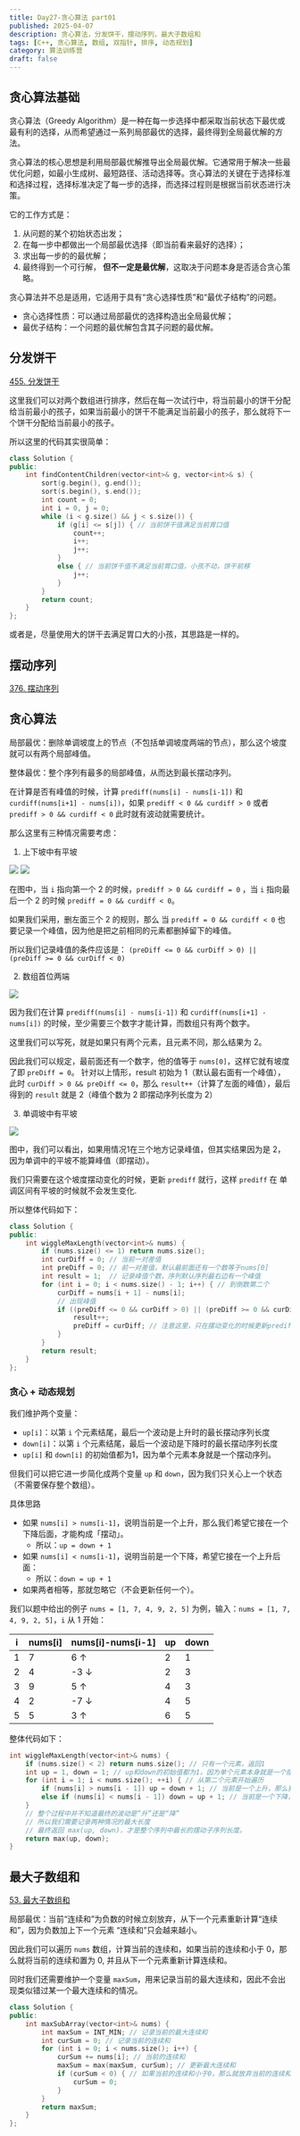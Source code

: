 ```yaml
---
title: Day27-贪心算法 part01
published: 2025-04-07
description: 贪心算法，分发饼干，摆动序列，最大子数组和
tags: [C++, 贪心算法, 数组, 双指针, 排序, 动态规划]
category: 算法训练营
draft: false
---
```


## 贪心算法基础

贪心算法（Greedy Algorithm）是一种在每一步选择中都采取当前状态下最优或最有利的选择，从而希望通过一系列局部最优的选择，最终得到全局最优解的方法。

贪心算法的核心思想是利用局部最优解推导出全局最优解。它通常用于解决一些最优化问题，如最小生成树、最短路径、活动选择等。贪心算法的关键在于选择标准和选择过程，选择标准决定了每一步的选择，而选择过程则是根据当前状态进行决策。

它的工作方式是：

1. 从问题的某个初始状态出发；
2. 在每一步中都做出一个局部最优选择（即当前看来最好的选择）；
3. 求出每一步的的最优解；
4. 最终得到一个可行解， **但不一定是最优解**，这取决于问题本身是否适合贪心策略。

贪心算法并不总是适用，它适用于具有“贪心选择性质”和“最优子结构”的问题。

- 贪心选择性质：可以通过局部最优的选择构造出全局最优解；
- 最优子结构：一个问题的最优解包含其子问题的最优解。

## 分发饼干

[455. 分发饼干](https://leetcode.cn/problems/assign-cookies/)

这里我们可以对两个数组进行排序，然后在每一次试行中，将当前最小的饼干分配给当前最小的孩子，如果当前最小的饼干不能满足当前最小的孩子，那么就将下一个饼干分配给当前最小的孩子。

所以这里的代码其实很简单：

```cpp
class Solution {
public:
    int findContentChildren(vector<int>& g, vector<int>& s) {
        sort(g.begin(), g.end());
        sort(s.begin(), s.end());
        int count = 0;
        int i = 0, j = 0;
        while (i < g.size() && j < s.size()) {
            if (g[i] <= s[j]) { // 当前饼干值满足当前胃口值
                count++;
                i++;
                j++;
            }
            else { // 当前饼干值不满足当前胃口值，小孩不动，饼干前移
                j++;
            }
        }
        return count;
    }
};
```

或者是，尽量使用大的饼干去满足胃口大的小孩，其思路是一样的。

## 摆动序列

[376. 摆动序列](https://leetcode.cn/problems/wiggle-subsequence/)

## 贪心算法

局部最优：删除单调坡度上的节点（不包括单调坡度两端的节点），那么这个坡度就可以有两个局部峰值。

整体最优：整个序列有最多的局部峰值，从而达到最长摆动序列。

在计算是否有峰值的时候，计算 `prediff(nums[i] - nums[i-1])` 和 `curdiff(nums[i+1] - nums[i])`，如果 `prediff < 0 && curdiff > 0` 或者 `prediff > 0 && curdiff < 0` 此时就有波动就需要统计。

那么这里有三种情况需要考虑：
1. 上下坡中有平坡

![](https://file.kamacoder.com/pics/20230106170449.png)
![](https://file.kamacoder.com/pics/20230106172613.png)

在图中，当 `i` 指向第一个 2 的时候，`prediff > 0 && curdiff = 0` ，当 `i` 指向最后一个 2 的时候 `prediff = 0 && curdiff < 0`。

如果我们采用，删左面三个 2 的规则，那么 当 `prediff = 0 && curdiff < 0` 也要记录一个峰值，因为他是把之前相同的元素都删掉留下的峰值。

所以我们记录峰值的条件应该是： `(preDiff <= 0 && curDiff > 0) || (preDiff >= 0 && curDiff < 0)`

2. 数组首位两端

![](https://file.kamacoder.com/pics/20201124174357612.png)

因为我们在计算 `prediff(nums[i] - nums[i-1])` 和 `curdiff(nums[i+1] - nums[i])` 的时候，至少需要三个数字才能计算，而数组只有两个数字。

这里我们可以写死，就是如果只有两个元素，且元素不同，那么结果为 2。

因此我们可以规定，最前面还有一个数字，他的值等于 `nums[0]`，这样它就有坡度了即 `preDiff = 0`。
针对以上情形，result 初始为 1（默认最右面有一个峰值），此时 `curDiff > 0 && preDiff <= 0`，那么 `result++`（计算了左面的峰值），最后得到的 `result` 就是 2（峰值个数为 2 即摆动序列长度为 2）

3. 单调坡中有平坡

![](https://file.kamacoder.com/pics/20230108171505.png)

图中，我们可以看出，如果用情况1在三个地方记录峰值，但其实结果因为是 2，因为单调中的平坡不能算峰值（即摆动）。

我们只需要在这个坡度摆动变化的时候，更新 `prediff` 就行，这样 `prediff` 在 单调区间有平坡的时候就不会发生变化.

所以整体代码如下：

```cpp
class Solution {
public:
    int wiggleMaxLength(vector<int>& nums) {
        if (nums.size() <= 1) return nums.size();
        int curDiff = 0; // 当前一对差值
        int preDiff = 0; // 前一对差值，默认最前面还有一个数等于nums[0]
        int result = 1;  // 记录峰值个数，序列默认序列最右边有一个峰值
        for (int i = 0; i < nums.size() - 1; i++) { // 到倒数第二个
            curDiff = nums[i + 1] - nums[i];
            // 出现峰值
            if ((preDiff <= 0 && curDiff > 0) || (preDiff >= 0 && curDiff < 0)) {
                result++;
                preDiff = curDiff; // 注意这里，只在摆动变化的时候更新prediff
            }
        }
        return result;
    }
};
```

### 贪心 + 动态规划

我们维护两个变量：

- `up[i]`：以第 `i` 个元素结尾，最后一个波动是上升时的最长摆动序列长度
- `down[i]`：以第 `i` 个元素结尾，最后一个波动是下降时的最长摆动序列长度
- `up[i]` 和 `down[i]` 的初始值都为1，因为单个元素本身就是一个摆动序列。

但我们可以把它进一步简化成两个变量 `up` 和 `down`，因为我们只关心上一个状态（不需要保存整个数组）。

具体思路
- 如果 `nums[i] > nums[i-1]`，说明当前是一个上升，那么我们希望它接在一个下降后面，才能构成「摆动」。
    - 所以：`up = down + 1`
- 如果 `nums[i] < nums[i-1]`，说明当前是一个下降，希望它接在一个上升后面：
    - 所以：`down = up + 1`
- 如果两者相等，那就忽略它（不会更新任何一个）。

我们以题中给出的例子 `nums = [1, 7, 4, 9, 2, 5]` 为例，输入：`nums = [1, 7, 4, 9, 2, 5]`，`i` 从 1 开始：

| i | nums[i] | nums[i]-nums[i-1] | up  | down |
|---|---------|-------------------|-----|------|
| 1 | 7       | 6  ↑              | 2   | 1    |
| 2 | 4       | -3 ↓              | 2   | 3    |
| 3 | 9       | 5  ↑              | 4   | 3    |
| 4 | 2       | -7 ↓              | 4   | 5    |
| 5 | 5       | 3  ↑              | 6   | 5    |

整体代码如下：

```cpp
int wiggleMaxLength(vector<int>& nums) {
    if (nums.size() < 2) return nums.size(); // 只有一个元素，返回1
    int up = 1, down = 1; // up和down的初始值都为1，因为单个元素本身就是一个摆动序列
    for (int i = 1; i < nums.size(); ++i) { // 从第二个元素开始遍历
        if (nums[i] > nums[i - 1]) up = down + 1; // 当前是一个上升，那么我们希望它接在一个下降后面，才能构成「摆动」
        else if (nums[i] < nums[i - 1]) down = up + 1; // 当前是一个下降，希望它接在一个上升后面
    }
    // 整个过程中并不知道最终的波动是“升”还是“降”
    // 所以我们需要记录两种情况的最大长度
    // 最终返回 max(up, down)，才是整个序列中最长的摆动子序列长度。
    return max(up, down);
}
```

## 最大子数组和

[53. 最大子数组和](https://leetcode.cn/problems/maximum-subarray/)

局部最优：当前“连续和”为负数的时候立刻放弃，从下一个元素重新计算“连续和”，因为负数加上下一个元素 “连续和”只会越来越小。

因此我们可以遍历 `nums` 数组，计算当前的连续和，如果当前的连续和小于 0，那么就将当前的连续和置为 0, 并且从下一个元素重新计算连续和。

同时我们还需要维护一个变量 `maxSum`，用来记录当前的最大连续和，因此不会出现类似错过某一个最大连续和的情况。

```cpp
class Solution {
public:
    int maxSubArray(vector<int>& nums) {
        int maxSum = INT_MIN; // 记录当前的最大连续和
        int curSum = 0; // 记录当前的连续和
        for (int i = 0; i < nums.size(); i++) {
            curSum += nums[i]; // 当前的连续和
            maxSum = max(maxSum, curSum); // 更新最大连续和
            if (curSum < 0) { // 如果当前的连续和小于0，那么就放弃当前的连续和，从下一个元素重新计算
                curSum = 0;
            }
        }
        return maxSum;
    }
};
```